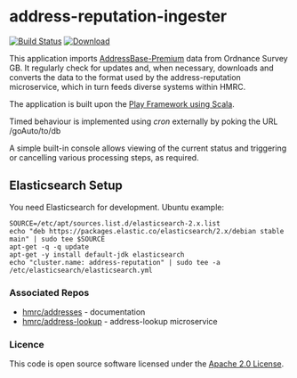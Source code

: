 #  address-reputation-ingester

[![Build Status](https://travis-ci.org/hmrc/address-reputation-ingester.svg?branch=master)](https://travis-ci.org/hmrc/address-reputation-ingester) [![Download](https://api.bintray.com/packages/hmrc/releases/address-reputation-ingester/images/download.svg)](https://bintray.com/hmrc/releases/address-reputation-ingester/_latestVersion)

This application imports [AddressBase-Premium](https://www.ordnancesurvey.co.uk/business-and-government/products/addressbase-premium.html)
data from Ordnance Survey GB. It regularly check for updates and, when necessary, downloads and converts the data to the format 
used by the address-reputation microservice, which in turn feeds diverse systems within HMRC.

The application is built upon the [Play Framework using Scala](https://www.playframework.com/documentation/2.3.x/ScalaHome).

Timed behaviour is implemented using *cron* externally by poking the URL /goAuto/to/db

A simple built-in console allows viewing of the current status and triggering or cancelling various processing steps, as required.

## Elasticsearch Setup

You need Elasticsearch for development. Ubuntu example:

```
SOURCE=/etc/apt/sources.list.d/elasticsearch-2.x.list
echo "deb https://packages.elastic.co/elasticsearch/2.x/debian stable main" | sudo tee $SOURCE
apt-get -q -q update
apt-get -y install default-jdk elasticsearch
echo "cluster.name: address-reputation" | sudo tee -a /etc/elasticsearch/elasticsearch.yml
```

### Associated Repos

* [hmrc/addresses](https://github.com/hmrc/addresses) - documentation
* [hmrc/address-lookup](https://github.com/hmrc/address-lookup) - address-lookup microservice


### Licence

This code is open source software licensed under the [Apache 2.0 License]("http://www.apache.org/licenses/LICENSE-2.0.html").
    
